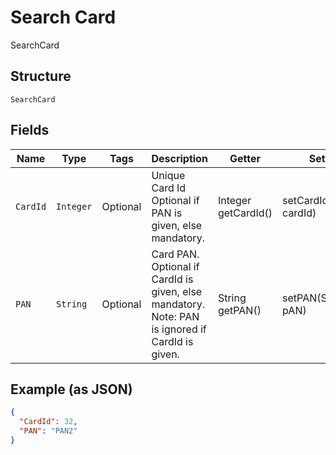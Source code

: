 
# Search Card

SearchCard

## Structure

`SearchCard`

## Fields

| Name | Type | Tags | Description | Getter | Setter |
|  --- | --- | --- | --- | --- | --- |
| `CardId` | `Integer` | Optional | Unique Card Id<br>Optional if PAN is given, else mandatory. | Integer getCardId() | setCardId(Integer cardId) |
| `PAN` | `String` | Optional | Card PAN.<br>Optional if CardId is given, else mandatory.<br>Note: PAN is ignored if CardId is given. | String getPAN() | setPAN(String pAN) |

## Example (as JSON)

```json
{
  "CardId": 32,
  "PAN": "PAN2"
}
```

